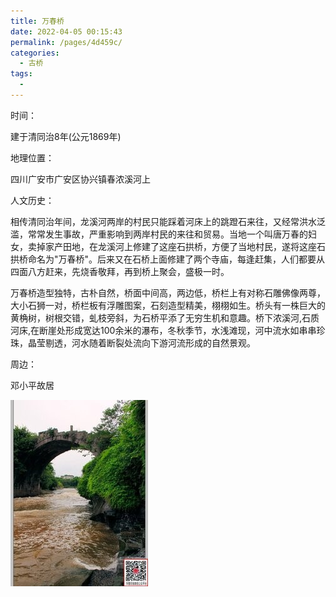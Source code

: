 ```yaml
---
title: 万春桥
date: 2022-04-05 00:15:43
permalink: /pages/4d459c/
categories:
  - 古桥
tags:
  - 
---
```

时间：

建于清同治8年(公元1869年)

地理位置：

四川广安市广安区协兴镇春浓溪河上

人文历史：

相传清同治年间，龙溪河两岸的村民只能踩着河床上的跳蹬石来往，又经常洪水泛滥，常常发生事故，严重影响到两岸村民的来往和贸易。当地一个叫唐万春的妇女，卖掉家产田地，在龙溪河上修建了这座石拱桥，方便了当地村民，遂将这座石拱桥命名为"万春桥"。后来又在石桥上面修建了两个寺庙，每逢赶集，人们都要从四面八方赶来，先烧香敬拜，再到桥上聚会，盛极一时。

万春桥造型独特，古朴自然，桥面中间高，两边低，桥栏上有对称石雕佛像两尊，大小石狮一对，桥栏板有浮雕图案，石刻造型精美，栩栩如生。桥头有一株巨大的黄桷树，树根交错，虬枝旁斜，为石桥平添了无穷生机和意趣。桥下浓溪河,石质河床,在断崖处形成宽达100余米的瀑布，冬秋季节，水浅滩现，河中流水如串串珍珠，晶莹剔透，河水随着断裂处流向下游河流形成的自然景观。

周边：

邓小平故居

![万春桥](/img/photo/49.jpg)
